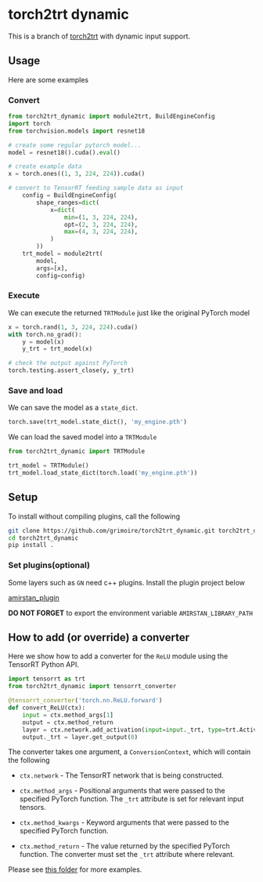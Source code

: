 # torch2trt dynamic

This is a branch of [torch2trt](https://github.com/NVIDIA-AI-IOT/torch2trt) with dynamic input support.

## Usage

Here are some examples

### Convert

```python
from torch2trt_dynamic import module2trt, BuildEngineConfig
import torch
from torchvision.models import resnet18

# create some regular pytorch model...
model = resnet18().cuda().eval()

# create example data
x = torch.ones((1, 3, 224, 224)).cuda()

# convert to TensorRT feeding sample data as input
    config = BuildEngineConfig(
        shape_ranges=dict(
            x=dict(
                min=(1, 3, 224, 224),
                opt=(2, 3, 224, 224),
                max=(4, 3, 224, 224),
            )
        ))
    trt_model = module2trt(
        model,
        args=[x],
        config=config)
```

### Execute

We can execute the returned `TRTModule` just like the original PyTorch model

```python
x = torch.rand(1, 3, 224, 224).cuda()
with torch.no_grad():
    y = model(x)
    y_trt = trt_model(x)

# check the output against PyTorch
torch.testing.assert_close(y, y_trt)
```

### Save and load

We can save the model as a ``state_dict``.

```python
torch.save(trt_model.state_dict(), 'my_engine.pth')
```

We can load the saved model into a ``TRTModule``

```python
from torch2trt_dynamic import TRTModule

trt_model = TRTModule()
trt_model.load_state_dict(torch.load('my_engine.pth'))
```

## Setup

To install without compiling plugins, call the following

```bash
git clone https://github.com/grimoire/torch2trt_dynamic.git torch2trt_dynamic
cd torch2trt_dynamic
pip install .
```

### Set plugins(optional)

Some layers such as `GN` need c++ plugins. Install the plugin project below

[amirstan_plugin](https://github.com/grimoire/amirstan_plugin)

**DO NOT FORGET** to export the environment variable `AMIRSTAN_LIBRARY_PATH`

## How to add (or override) a converter

Here we show how to add a converter for the ``ReLU`` module using the TensorRT Python API.

```python
import tensorrt as trt
from torch2trt_dynamic import tensorrt_converter

@tensorrt_converter('torch.nn.ReLU.forward')
def convert_ReLU(ctx):
    input = ctx.method_args[1]
    output = ctx.method_return
    layer = ctx.network.add_activation(input=input._trt, type=trt.ActivationType.RELU)
    output._trt = layer.get_output(0)
```

The converter takes one argument, a ``ConversionContext``, which will contain
the following

* ``ctx.network`` - The TensorRT network that is being constructed.

* ``ctx.method_args`` - Positional arguments that were passed to the specified PyTorch function.  The ``_trt`` attribute is set for relevant input tensors.
* ``ctx.method_kwargs`` - Keyword arguments that were passed to the specified PyTorch function.
* ``ctx.method_return`` - The value returned by the specified PyTorch function.  The converter must set the ``_trt`` attribute where relevant.

Please see [this folder](torch2trt_dynamic/converters) for more examples.

